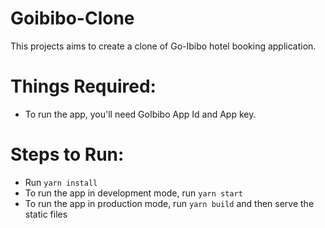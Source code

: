 # Goibibo-Clone

This projects aims to create a clone of Go-Ibibo hotel booking application.

# Things Required:

- To run the app, you'll need GoIbibo App Id and App key.
  

# Steps to Run:

- Run `yarn install`
- To run the app in development mode, run `yarn start`
- To run the app in production mode, run `yarn build` and then serve the static files
